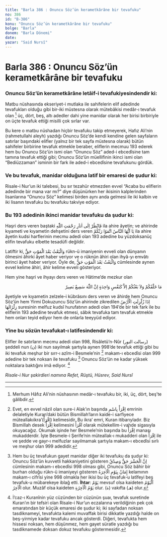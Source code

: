 ```yaml
---
title: "Barla 386 : Onuncu Söz’ün kerametkârâne bir tevafuku"
no: 386
id: "B-386"
konu: "Onuncu Söz’ün kerametkârâne bir tevafuku"
bolge: "Barla"
donem: "Barla Dönemi"
date: 
yazar: "Said Nursî"
---
```


# Barla 386 : Onuncu Söz’ün kerametkârâne bir tevafuku

### Onuncu Söz’ün kerametkârâne letâif-i tevafukiyesindendir ki:

Matbu nüshasında ekseriyet-i mutlaka ile sahifelerin elif adedinde tevafukları olduğu gibi bir-iki müstesna olarak mütebâkisi medâr-ı tevafuk olan [^1] üç, dört, beş, altı adedler dahi yine manidar olarak her birisi birbiriyle on üçte tevafuk ettiği misilli çok sırlar var.

Bu kere o matbu nüshadan hiçbir tevafuku takip etmeyerek, Hafız Ali’nin (rahmetullahi aleyh) yazdığı Onuncu Söz’de kendi kendine gelen sayfaların satırlar başındaki elifler (yalnız bir tek sayfa müstesna olarak) bütün sahifeler birbirine tevafuk etmekle beraber, eliflerin mecmuu 193 ederek hem bu Onuncu Söz’ün ismi olan “Onuncu Söz” aded-i ebcedîsine tam tamına tevafuk ettiği gibi; Onuncu Söz’ün müellifinin ikinci ismi olan “Bediüzzaman” isminin bir fark ile aded-i ebcedîsine tevafukunu gördük.

### Ve bu tevafuk, manidar olduğuna latif bir emaresi de şudur ki:

Risale-i Nur’un iki talebesi, bu sır tezahür etmezden evvel “Acaba bu eliflerin adedinde bir mana var mı?” diye düşünürken her ikisinin kalplerinden lisanlarına “Onuncu Söz” kelimesi birden aynı anda gelmesi ile iki kalbin ve iki lisanın tevafuku bu tevafuku takviye ediyor.

### Bu 193 adedinin ikinci manidar tevafuku da şudur ki:

Haşri ders veren baştaki <span class="arabic" dir="rtl" title="">فَانْظُرْ اِلٰى اٰثاَرِ رَحْمَتِ اللّٰهِ</span> ila ahire âyetin; ve ahirinde kıyameti ve kıyametin dehşetini ders veren <span class="arabic" dir="rtl" title="">يَا اَيُّهَا النَّاسُ اتَّقوُا رَبَّكُمْ</span> ila ahire âyetin kudsi harflerinin mecmu adedi olan 193 adedine bu yüzdoksanüç elifin tevafuku elbette tesadüfi değildir.

Latiftir ki, <span class="arabic" dir="rtl" title="">وَالْبَعْثُ بَعْدَ الْمَوْتِ حَقٌّ</span> rükn-ü imaniyenin evveli olan dünyanın ölmesini âhirki âyet haber veriyor ve o rüknün âhiri olan ihyâ-yı emvâtı birinci âyet haber veriyor. Öyle de, <span class="arabic" dir="rtl" title="">وَالْبَعْثُ بَعْدَ الْمَوْتِ حَقٌّ</span> cümlesinde aynen evvel kelime âhiri, âhir kelime evveli gösteriyor.

Hem yine haşri ve ihyayı ders veren ve Hâtime’de mezkur olan

<p class="arabic" dir="rtl" title="">مَا خَلْقُكُمْ وَلاَ بَعْثُكُمْ اِلاَّ كَنَفْسٍ وَاحِدَةٍ اِنَّ اللّٰهَ سَمِيعٌ بَصِيرٌ </p>
âyetiyle ve kıyametin zelzele-i kübrâsını ders veren ve âhirde hem Onuncu Söz’ün hem Yirmi Dokuzuncu Söz’ün ahirinde zikredilen <span class="arabic" dir="rtl" title="">اِذَا زُلْزِلَتِ الْأَرْضُ زِلْزَالَهَا</span> suresinin melfuz kudsî hurufatının adedi olan 194’de bir tek fark ile bu eliflerin 193 adedine tevafuk etmesi, sâbık tevafuka tam tevafuk etmekle hem onları teyid ediyor hem de onlarla teeyyüd ediyor.

### Yine bu sözün tevafukat-ı latifesindendir ki:

Elifler ile satırların mecmu adedi olan 998, Risâletü’n-Nûr (<span class="arabic" dir="rtl" title="">رسالت النور</span>) şeddeli nun (<span class="arabic" dir="rtl" title="">ن</span>) iki nun sayılmak şartıyla aynen 998’de tevafuk ettiği gibi bu iki tevafuk meşhur bir sırr-ı azîm-i Besmele’nin [^2] makam-ı ebcedîsi olan 999 adedine bir tek noksan ile tevafuku [^3] Onuncu Söz’ün ne kadar yüksek noktalara baktığını imâ ediyor. [^4]

*Risale-i Nur şakirdleri namına*
*Refet, Rüştü, Hüsrev, Said Nursî*

***

[^1]: Merhum Hâfız Ali’nin nüshasının medâr-ı tevafuku bir, iki, üç, dört, beş’te gâlibdir.
[^2]: Evet, en evvel nâzil olan sure-i Alak’ın başında <span class="arabic" dir="rtl" title="">اِقْرَأْ بِاسْمِ</span> emrinin delaletiyle Kuran’daki bütün Bismillah’ların kaide-i sarfiyece müteallakıikra’(<span class="arabic" dir="rtl" title="">اِقْرَأْ</span>) kelimesidir. Bu ikra’ emri, Kuran itibarıyladır. Biz Bismillah desek <span class="arabic" dir="rtl" title="">اِقْرَأْ</span> kelimesini <span class="arabic" dir="rtl" title="">اَقْرَأُ</span> olarak mütekellim-i vahde sigasıyla okuyacağız. Okumak işinde her Besmele’nin başında bu <span class="arabic" dir="rtl" title="">اِقْرَأْ</span> manası mukadderdir. İşte Besmele-i Şerife’nin müteallak-ı mukadderi olan <span class="arabic" dir="rtl" title="">اِقْرَأْ</span> ile ve şedde ve gayr-ı melfuzlar sayılmamak şartıyla makam-ı ebcedîsi sırlı ve meşhur olan 999 adedidir.
[^3]: Hem bu üç tevafukun gayet manidar diğer iki tevafuku da şudur ki: Onuncu Söz’ün kuvvetli hakkaniyetini gösteren <span class="arabic" dir="rtl" title="">اِنَّ الْحَشْرَ حَقٌّ وَصِدْقٌ</span> cümlesinin makam-ı ebcedîsi 998 olması gibi, Onuncu Söz bâhir bir burhan olduğu rükn-ü imaniyeyi gösteren <span class="arabic" dir="rtl" title="">إِمَانٌ بِيَوْمِ الْاٰخِرَةُ</span> kelamının makam-ı cifrîsi yine 998 olmakla her ikisi bu üç tevafuk-u latîfeyi beş tevafuk-u mübarekeye iblağ etti. **İhtar**: <span class="arabic" dir="rtl" title="">يَوْمٌ</span> mevsuf olsa kaideten <span class="arabic" dir="rtl" title="">اَلْيَوْمُ الْاٰخِرُ</span> olur. Muzâf olsa kaideten <span class="arabic" dir="rtl" title="">يَوْمُ الْاٰخِرُةِ</span> olur. (<span class="arabic" dir="rtl" title="">ة</span>) vakıfta (<span class="arabic" dir="rtl" title="">هـ</span>) olur.
[^4]: İ’caz-ı Kuranînin yüz cüzünden bir cüzünün şuaı, tevafuk suretinde Kuran’ın bir tefsiri olan Risale-i Nur’un eczalarına verildiğinin pek çok emaratından bir küçük emaresi de şudur ki; iki sayfadan noksan tasdiknameyi, tevafukta kalemi muvaffak birisi dikkatle yazdığı halde on beş-yirmiye kadar tevafuku ancak gösterdi. Diğeri, tevafukta hem hissesi noksan, hem düşünmez, hem gayet süratle yazdığı bu tasdiknamede doksan dokuz tevafuku göstermesidir.
